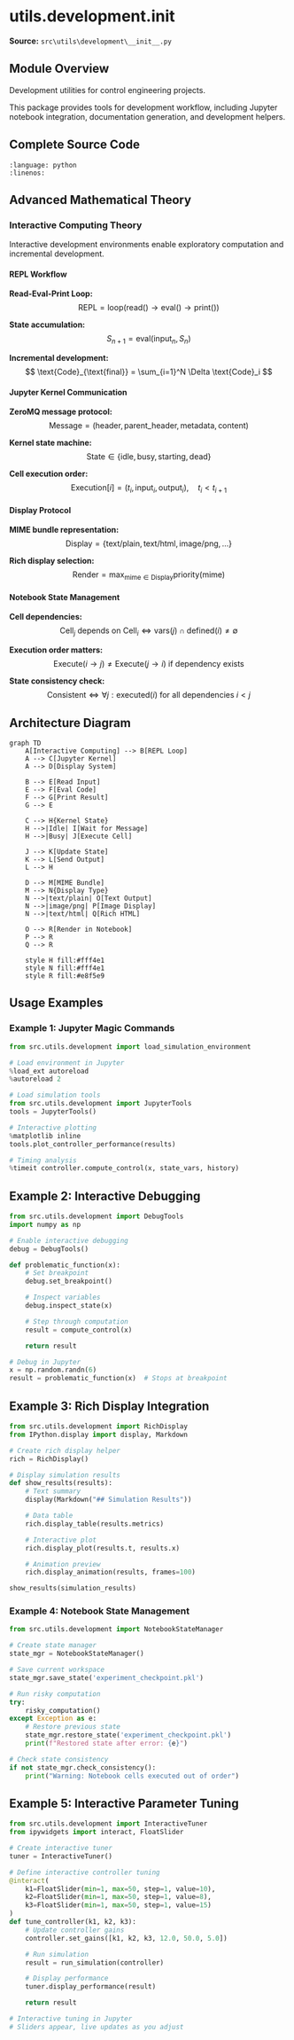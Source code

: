 # utils.development.__init__

**Source:** `src\utils\development\__init__.py`

## Module Overview

Development utilities for control engineering projects.

This package provides tools for development workflow, including Jupyter
notebook integration, documentation generation, and development helpers.

## Complete Source Code

```{literalinclude} ../../../src/utils/development/__init__.py
:language: python
:linenos:
```





## Advanced Mathematical Theory

### Interactive Computing Theory

Interactive development environments enable exploratory computation and incremental development.

#### REPL Workflow

**Read-Eval-Print Loop:**
$$
\text{REPL} = \text{loop}(\text{read}() \rightarrow \text{eval}() \rightarrow \text{print}())
$$

**State accumulation:**
$$
S_{n+1} = \text{eval}(\text{input}_n, S_n)
$$

**Incremental development:**
$$
\text{Code}_{\text{final}} = \sum_{i=1}^N \Delta \text{Code}_i
$$

#### Jupyter Kernel Communication

**ZeroMQ message protocol:**
$$
\text{Message} = (\text{header}, \text{parent\_header}, \text{metadata}, \text{content})
$$

**Kernel state machine:**
$$
\text{State} \in \{\text{idle}, \text{busy}, \text{starting}, \text{dead}\}
$$

**Cell execution order:**
$$
\text{Execution}[i] = (t_i, \text{input}_i, \text{output}_i), \quad t_i < t_{i+1}
$$

#### Display Protocol

**MIME bundle representation:**
$$
\text{Display} = \{\text{text/plain}, \text{text/html}, \text{image/png}, \ldots\}
$$

**Rich display selection:**
$$
\text{Render} = \max_{\text{mime} \in \text{Display}} \text{priority}(\text{mime})
$$

#### Notebook State Management

**Cell dependencies:**
$$
\text{Cell}_j \text{ depends on } \text{Cell}_i \Leftrightarrow \text{vars}(j) \cap \text{defined}(i) \neq \emptyset
$$

**Execution order matters:**
$$
\text{Execute}(i \rightarrow j) \neq \text{Execute}(j \rightarrow i) \text{ if dependency exists}
$$

**State consistency check:**
$$
\text{Consistent} \Leftrightarrow \forall j: \text{executed}(i) \text{ for all dependencies } i < j
$$

## Architecture Diagram

```{mermaid}
graph TD
    A[Interactive Computing] --> B[REPL Loop]
    A --> C[Jupyter Kernel]
    A --> D[Display System]

    B --> E[Read Input]
    E --> F[Eval Code]
    F --> G[Print Result]
    G --> E

    C --> H{Kernel State}
    H -->|Idle| I[Wait for Message]
    H -->|Busy| J[Execute Cell]

    J --> K[Update State]
    K --> L[Send Output]
    L --> H

    D --> M[MIME Bundle]
    M --> N{Display Type}
    N -->|text/plain| O[Text Output]
    N -->|image/png| P[Image Display]
    N -->|text/html| Q[Rich HTML]

    O --> R[Render in Notebook]
    P --> R
    Q --> R

    style H fill:#fff4e1
    style N fill:#fff4e1
    style R fill:#e8f5e9
```

## Usage Examples

### Example 1: Jupyter Magic Commands

```python
from src.utils.development import load_simulation_environment

# Load environment in Jupyter
%load_ext autoreload
%autoreload 2

# Load simulation tools
from src.utils.development import JupyterTools
tools = JupyterTools()

# Interactive plotting
%matplotlib inline
tools.plot_controller_performance(results)

# Timing analysis
%timeit controller.compute_control(x, state_vars, history)
```

## Example 2: Interactive Debugging

```python
from src.utils.development import DebugTools
import numpy as np

# Enable interactive debugging
debug = DebugTools()

def problematic_function(x):
    # Set breakpoint
    debug.set_breakpoint()

    # Inspect variables
    debug.inspect_state(x)

    # Step through computation
    result = compute_control(x)

    return result

# Debug in Jupyter
x = np.random.randn(6)
result = problematic_function(x)  # Stops at breakpoint
```

## Example 3: Rich Display Integration

```python
from src.utils.development import RichDisplay
from IPython.display import display, Markdown

# Create rich display helper
rich = RichDisplay()

# Display simulation results
def show_results(results):
    # Text summary
    display(Markdown("## Simulation Results"))

    # Data table
    rich.display_table(results.metrics)

    # Interactive plot
    rich.display_plot(results.t, results.x)

    # Animation preview
    rich.display_animation(results, frames=100)

show_results(simulation_results)
```

### Example 4: Notebook State Management

```python
from src.utils.development import NotebookStateManager

# Create state manager
state_mgr = NotebookStateManager()

# Save current workspace
state_mgr.save_state('experiment_checkpoint.pkl')

# Run risky computation
try:
    risky_computation()
except Exception as e:
    # Restore previous state
    state_mgr.restore_state('experiment_checkpoint.pkl')
    print(f"Restored state after error: {e}")

# Check state consistency
if not state_mgr.check_consistency():
    print("Warning: Notebook cells executed out of order")
```

## Example 5: Interactive Parameter Tuning

```python
from src.utils.development import InteractiveTuner
from ipywidgets import interact, FloatSlider

# Create interactive tuner
tuner = InteractiveTuner()

# Define interactive controller tuning
@interact(
    k1=FloatSlider(min=1, max=50, step=1, value=10),
    k2=FloatSlider(min=1, max=50, step=1, value=8),
    k3=FloatSlider(min=1, max=50, step=1, value=15)
)
def tune_controller(k1, k2, k3):
    # Update controller gains
    controller.set_gains([k1, k2, k3, 12.0, 50.0, 5.0])

    # Run simulation
    result = run_simulation(controller)

    # Display performance
    tuner.display_performance(result)

    return result

# Interactive tuning in Jupyter
# Sliders appear, live updates as you adjust
```
